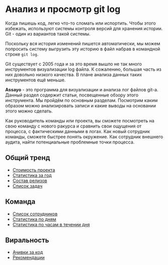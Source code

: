 [short]:# "Посмотри свои ачивки на основании коммитов в git"
[long]:# "На основании статистики коммитов в git, программист может получить разные ачивки. Это стимулирует разработчиков менять своё поведение."
[tags]:# "git, bitbucket, gitlab, log, stat, statistic, гит, лог, статистика, анализ"
[recommendations]:# "recommendations, team_day"

# Анализ и просмотр git log

Когда пишешь код, легко что-то сломать или испортить. Чтобы этого избежать, используют системы контроля версий для хранения истории. Git - один из вариантов такой системы.

Поскольку вся история изменений пишется автоматически, мы можем попросить систему выгрузить эту историю в файл набрав в командной строке `git log`.

Git существует с 2005 года и за это время вышло не так много инструментов визуализации log файла. К сожалению, большая часть из них довольно низкого качества. В плане анализа данных таких инструментов ещё меньше.
 
**Assayo** - это программа для визуализации и анализа лог файлов git-а. Данный раздел содержит статьи, посвещенные обзору этого инструмента. Мы пройдём по основным разделам. Посмотрим каким образом можно анализировать записи и какие выводы на основании этого можно сделать.

Как руководитель команды или проекта, вы сможете посмотреть на свою команду с нового ракурса и сравнить свои ощущения от процесса, с фактическими данными в логах. Как новый сотрудник команды, сможете быстрее понять окружение. Как сотрудник внешнего аудита, найти потенциальные проблемные точки процесса.

## Общий тренд
- [Стоимость проекта](./team_money.html)
- [Статистика за год](./team_year.html)
- [Состав релизов](./team_release.html)
- [Список задач](./task_list.html)

## Команда
- [Список сотрудников](./team_employee.html)
- [Статистика по дням](./team_day.html)
- [Статистика по часам в течении дня](./team_hours.html)

## Виральность
- [Ачивки за код](./personal_achievements.html)
- [Рекомендации](./recommendations.html)
